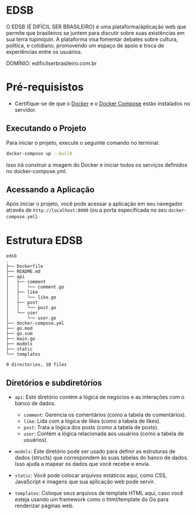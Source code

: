 # EDSB
O EDSB (É DIFÍCIL SER BRASILEIRO) é uma plataforma/aplicação web que permite que brasileiros se juntem para discutir sobre suas existências em sua terra tupiniquin. A plataforma visa fomentar debates sobre cultura, política, e cotidiano, promovendo um espaço de apoio e troca de experiências entre os usuários.

DOMÍNIO: edificilserbrasileiro.com.br

# Pré-requisistos

- Certifique-se de que o [Docker](https://www.docker.com/get-started) e o [Docker Compose](https://docs.docker.com/compose/) estão instalados no servidor.

## Executando o Projeto

Para iniciar o projeto, execute o seguinte comando no terminal:

```bash
docker-compose up --build
```
Isso irá construir a imagem do Docker e iniciar todos os serviços definidos no docker-compose.yml.

## Acessando a Aplicação

Após iniciar o projeto, você pode acessar a aplicação em seu navegador através de `http://localhost:8000` (ou a porta especificada no seu `docker-compose.yml`).

# Estrutura EDSB
```
edsb
.
├── Dockerfile
├── README.md
├── api
│   ├── comment
│   │   └── comment.go
│   ├── like
│   │   └── like.go
│   ├── post
│   │   └── post.go
│   └── user
│       └── user.go
├── docker-compose.yml
├── go.mod
├── go.sum
├── main.go
├── models
├── static
└── templates

9 directories, 10 files
```

## Diretórios e subdiretórios
- `api`: Este diretório contém a lógica de negócios e as interações com o banco de dados.

    - `comment`: Gerencia os comentários (como a tabela de comentários).
    - `like`: Lida com a lógica de likes (como a tabela de likes).
    - `post`: Trata a lógica dos posts (como a tabela de posts).
    - `user`: Contém a lógica relacionada aos usuários (como a tabela de usuários).

- `models`: Este diretório pode ser usado para definir as estruturas de dados (structs) que correspondem às suas tabelas do banco de dados. Isso ajuda a mapear os dados que você recebe e envia.

- `static`: Você pode colocar arquivos estáticos aqui, como CSS, JavaScript e imagens que sua aplicação web pode servir.

- `templates`: Coloque seus arquivos de template HTML aqui, caso você esteja usando um framework como o html/template do Go para renderizar páginas web.